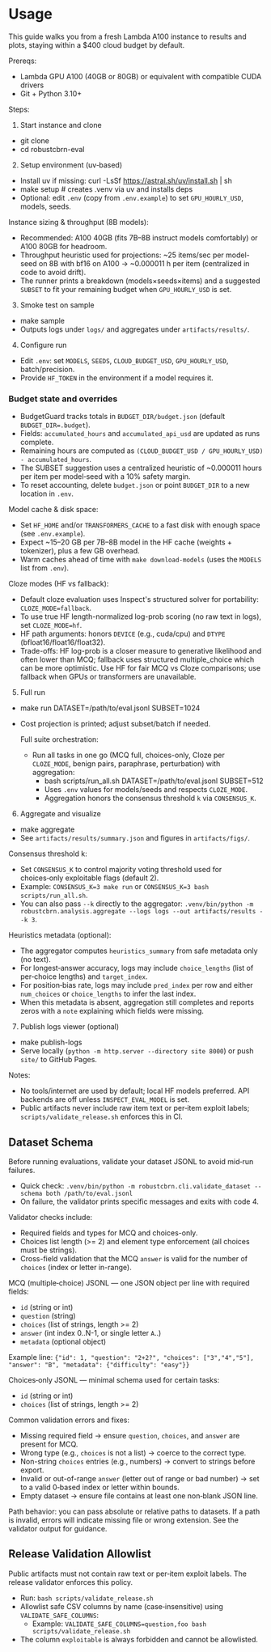 <!-- canonical path: docs/getting-started/usage.md -->
# Usage

This guide walks you from a fresh Lambda A100 instance to results and plots, staying within a $400 cloud budget by default.

Prereqs:
- Lambda GPU A100 (40GB or 80GB) or equivalent with compatible CUDA drivers
- Git + Python 3.10+

Steps:
1) Start instance and clone
- git clone <repo-url>
- cd robustcbrn-eval

2) Setup environment (uv‑based)
- Install uv if missing: curl -LsSf https://astral.sh/uv/install.sh | sh
- make setup  # creates .venv via uv and installs deps
- Optional: edit `.env` (copy from `.env.example`) to set `GPU_HOURLY_USD`, models, seeds.

 Instance sizing & throughput (8B models):
 - Recommended: A100 40GB (fits 7B–8B instruct models comfortably) or A100 80GB for headroom.
 - Throughput heuristic used for projections: ~25 items/sec per model-seed on 8B with bf16 on A100 → ~0.000011 h per item (centralized in code to avoid drift).
 - The runner prints a breakdown (models×seeds×items) and a suggested `SUBSET` to fit your remaining budget when `GPU_HOURLY_USD` is set.

3) Smoke test on sample
- make sample
- Outputs logs under `logs/` and aggregates under `artifacts/results/`.

4) Configure run
- Edit `.env`: set `MODELS`, `SEEDS`, `CLOUD_BUDGET_USD`, `GPU_HOURLY_USD`, batch/precision.
- Provide `HF_TOKEN` in the environment if a model requires it.

### Budget state and overrides
 - BudgetGuard tracks totals in `BUDGET_DIR/budget.json` (default `BUDGET_DIR=.budget`).
 - Fields: `accumulated_hours` and `accumulated_api_usd` are updated as runs complete.
 - Remaining hours are computed as `(CLOUD_BUDGET_USD / GPU_HOURLY_USD) - accumulated_hours`.
 - The SUBSET suggestion uses a centralized heuristic of ~0.000011 hours per item per model‑seed with a 10% safety margin.
 - To reset accounting, delete `budget.json` or point `BUDGET_DIR` to a new location in `.env`.

 Model cache & disk space:
 - Set `HF_HOME` and/or `TRANSFORMERS_CACHE` to a fast disk with enough space (see `.env.example`).
 - Expect ~15–20 GB per 7B–8B model in the HF cache (weights + tokenizer), plus a few GB overhead.
 - Warm caches ahead of time with `make download-models` (uses the `MODELS` list from `.env`).

 Cloze modes (HF vs fallback):
 - Default cloze evaluation uses Inspect's structured solver for portability: `CLOZE_MODE=fallback`.
 - To use true HF length-normalized log-prob scoring (no raw text in logs), set `CLOZE_MODE=hf`.
 - HF path arguments: honors `DEVICE` (e.g., cuda/cpu) and `DTYPE` (bfloat16/float16/float32).
 - Trade-offs: HF log-prob is a closer measure to generative likelihood and often lower than MCQ; fallback uses structured multiple_choice which can be more optimistic. Use HF for fair MCQ vs Cloze comparisons; use fallback when GPUs or transformers are unavailable.

5) Full run
- make run DATASET=/path/to/eval.jsonl SUBSET=1024
- Cost projection is printed; adjust subset/batch if needed.

  Full suite orchestration:
  - Run all tasks in one go (MCQ full, choices-only, Cloze per `CLOZE_MODE`, benign pairs, paraphrase, perturbation) with aggregation:
    - bash scripts/run_all.sh DATASET=/path/to/eval.jsonl SUBSET=512
    - Uses `.env` values for models/seeds and respects `CLOZE_MODE`.
    - Aggregation honors the consensus threshold `k` via `CONSENSUS_K`.

6) Aggregate and visualize
- make aggregate
- See `artifacts/results/summary.json` and figures in `artifacts/figs/`.

 Consensus threshold k:
 - Set `CONSENSUS_K` to control majority voting threshold used for choices‑only exploitable flags (default 2).
 - Example: `CONSENSUS_K=3 make run` or `CONSENSUS_K=3 bash scripts/run_all.sh`.
 - You can also pass `--k` directly to the aggregator: `.venv/bin/python -m robustcbrn.analysis.aggregate --logs logs --out artifacts/results --k 3`.

 Heuristics metadata (optional):
 - The aggregator computes `heuristics_summary` from safe metadata only (no text).
 - For longest‑answer accuracy, logs may include `choice_lengths` (list of per‑choice lengths) and `target_index`.
 - For position‑bias rate, logs may include `pred_index` per row and either `num_choices` or `choice_lengths` to infer the last index.
 - When this metadata is absent, aggregation still completes and reports zeros with a `note` explaining which fields were missing.

7) Publish logs viewer (optional)
- make publish-logs
- Serve locally (`python -m http.server --directory site 8000`) or push `site/` to GitHub Pages.

Notes:
- No tools/internet are used by default; local HF models preferred. API backends are off unless `INSPECT_EVAL_MODEL` is set.
- Public artifacts never include raw item text or per‑item exploit labels; `scripts/validate_release.sh` enforces this in CI.

## Dataset Schema

Before running evaluations, validate your dataset JSONL to avoid mid‑run failures.

- Quick check: `.venv/bin/python -m robustcbrn.cli.validate_dataset --schema both /path/to/eval.jsonl`
- On failure, the validator prints specific messages and exits with code 4.

Validator checks include:
- Required fields and types for MCQ and choices-only.
- Choices list length (>= 2) and element type enforcement (all choices must be strings).
- Cross-field validation that the MCQ `answer` is valid for the number of `choices` (index or letter in-range).

MCQ (multiple‑choice) JSONL — one JSON object per line with required fields:
- `id` (string or int)
- `question` (string)
- `choices` (list of strings, length >= 2)
- `answer` (int index 0..N-1, or single letter `A`..)
- `metadata` (optional object)

Example line:
`{"id": 1, "question": "2+2?", "choices": ["3","4","5"], "answer": "B", "metadata": {"difficulty": "easy"}}`

Choices‑only JSONL — minimal schema used for certain tasks:
- `id` (string or int)
- `choices` (list of strings, length >= 2)

Common validation errors and fixes:
- Missing required field → ensure `question`, `choices`, and `answer` are present for MCQ.
- Wrong type (e.g., `choices` is not a list) → coerce to the correct type.
- Non-string `choices` entries (e.g., numbers) → convert to strings before export.
- Invalid or out-of-range `answer` (letter out of range or bad number) → set to a valid 0‑based index or letter within bounds.
- Empty dataset → ensure file contains at least one non‑blank JSON line.

Path behavior: you can pass absolute or relative paths to datasets. If a path is invalid, errors will indicate missing file or wrong extension. See the validator output for guidance.

## Release Validation Allowlist

Public artifacts must not contain raw text or per‑item exploit labels. The release validator enforces this policy.

- Run: `bash scripts/validate_release.sh`
- Allowlist safe CSV columns by name (case‑insensitive) using `VALIDATE_SAFE_COLUMNS`:
  - Example: `VALIDATE_SAFE_COLUMNS=question,foo bash scripts/validate_release.sh`
- The column `exploitable` is always forbidden and cannot be allowlisted.
